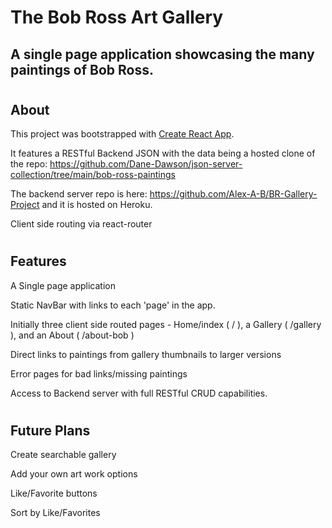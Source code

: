 # The Bob Ross Art Gallery 
## A single page application showcasing the many paintings of Bob Ross. 

#

## About 

This project was bootstrapped with [Create React App](https://github.com/facebook/create-react-app).

It features a RESTful Backend JSON with the data being a hosted clone of the repo: https://github.com/Dane-Dawson/json-server-collection/tree/main/bob-ross-paintings

The backend server repo is here: https://github.com/Alex-A-B/BR-Gallery-Project and it is hosted on Heroku.

Client side routing via react-router

#

## Features

A Single page application 

Static NavBar with links to each 'page' in the app.

Initially three client side routed pages - Home/index ( / ), a Gallery ( /gallery ), and an About ( /about-bob )

Direct links to paintings from gallery thumbnails to larger versions 

Error pages for bad links/missing paintings

Access to Backend server with full RESTful CRUD capabilities.

#

## Future Plans

Create searchable gallery

Add your own art work options

Like/Favorite buttons

Sort by Like/Favorites